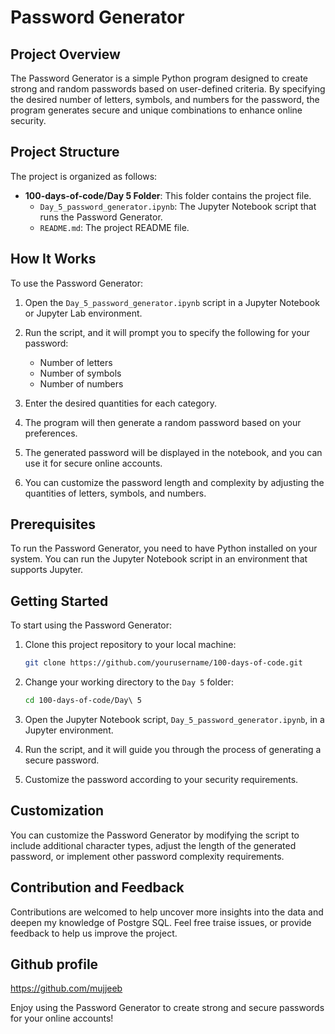 # Password Generator

## Project Overview

The Password Generator is a simple Python program designed to create strong and random passwords based on user-defined criteria. By specifying the desired number of letters, symbols, and numbers for the password, the program generates secure and unique combinations to enhance online security.

## Project Structure

The project is organized as follows:

- **100-days-of-code/Day 5 Folder**: This folder contains the project file.
  - `Day_5_password_generator.ipynb`: The Jupyter Notebook script that runs the Password Generator.
  - `README.md`: The project README file.

## How It Works

To use the Password Generator:

1. Open the `Day_5_password_generator.ipynb` script in a Jupyter Notebook or Jupyter Lab environment.

2. Run the script, and it will prompt you to specify the following for your password:
   - Number of letters
   - Number of symbols
   - Number of numbers

3. Enter the desired quantities for each category.

4. The program will then generate a random password based on your preferences.

5. The generated password will be displayed in the notebook, and you can use it for secure online accounts.

6. You can customize the password length and complexity by adjusting the quantities of letters, symbols, and numbers.

## Prerequisites

To run the Password Generator, you need to have Python installed on your system. You can run the Jupyter Notebook script in an environment that supports Jupyter.

## Getting Started

To start using the Password Generator:

1. Clone this project repository to your local machine:

   ```bash
   git clone https://github.com/yourusername/100-days-of-code.git
   ```

2. Change your working directory to the `Day 5` folder:

   ```bash
   cd 100-days-of-code/Day\ 5
   ```

3. Open the Jupyter Notebook script, `Day_5_password_generator.ipynb`, in a Jupyter environment.

4. Run the script, and it will guide you through the process of generating a secure password.

5. Customize the password according to your security requirements.

## Customization

You can customize the Password Generator by modifying the script to include additional character types, adjust the length of the generated password, or implement other password complexity requirements.


## Contribution and Feedback

Contributions are welcomed to help uncover more insights into the data and deepen my knowledge of Postgre SQL. Feel free traise issues, or provide feedback to help us improve the project.


## Github profile
https://github.com/mujjeeb

Enjoy using the Password Generator to create strong and secure passwords for your online accounts!
